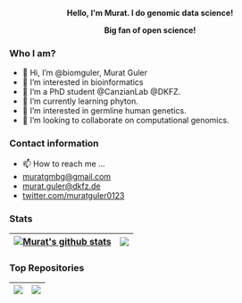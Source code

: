 <p align="center"><b>Hello, I'm Murat. I do genomic data science!</b></p>
<p align="center"><b>Big fan of open science!</b></p>

### Who I am?
- 👋 Hi, I’m @biomguler, Murat Guler
- 👀 I’m interested in bioinformatics
- 🌱 I’m a PhD student @CanzianLab @DKFZ.
- 🌱 I’m currently learning phyton.
- 👀 I’m interested in germline human genetics.
- 💞️ I’m looking to collaborate on computational genomics.

### Contact information
- 📫 How to reach me ...
- muratgmbg@gmail.com
- murat.guler@dkfz.de
- [twitter.com/muratguler0123](https://twitter.com/muratguler0123)

### Stats

| <a href="https://github.com/biomguler/github-readme-stats"><img align="center" src="https://github-readme-stats.vercel.app/api?username=biomguler&show_icons=true&include_all_commits=true&theme=buefy&hide_border=true" alt="Murat's github stats" /></a> | <a href="https://github.com/biomguler/github-readme-stats"><img align="center" src="https://github-readme-stats.vercel.app/api/top-langs/?username=biomguler&layout=compact&theme=buefy&hide_border=true" /></a> |
| ------------- | ------------- |

### Top Repositories
| <a href="https://github.com/biomguler/biomguler.github.io"><img align="center" src="https://github-readme-stats.vercel.app/api/pin/?username=biomguler&repo=biomguler.github.io&theme=buefy" /></a> | <a href="https://github.com/biomguler/github-readme-stats"><img align="center" src="https://github-readme-stats.vercel.app/api/pin/?username=biomguler&repo=G-WASPiper&theme=buefy" /></a> |
| ------------- | ------------- |
